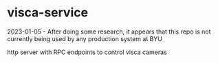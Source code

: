 # visca-service

2023-01-05 - After doing some research, it appears that this repo is not currently being used by any production system at BYU

http server with RPC endpoints to control visca cameras
